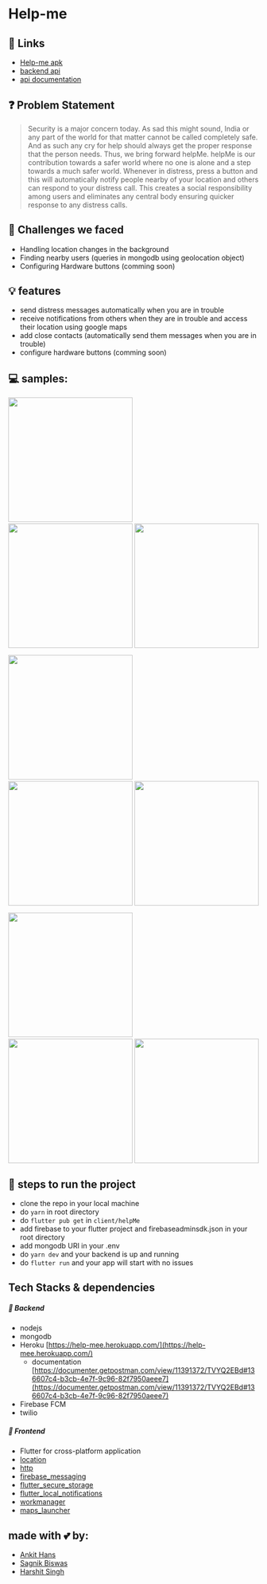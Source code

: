 # Help-me

<!-- <img src="https://github.com/ankithans/help-me/blob/main/mockups/WhatsApp%20Image%202020-11-08%20at%202.04.12%20PM.jpeg" width="700"> -->

## 🔗 Links
- [Help-me apk](https://github.com/ankithans/help-me/releases/download/v1.0/app-armeabi-v7a-release.apk)
- [backend api](https://help-mee.herokuapp.com/)
- [api documentation](https://documenter.getpostman.com/view/11391372/TVYQ2EBd#136607c4-b3cb-4e7f-9c96-82f7950aeee7)

## ❓ Problem Statement
> Security is a major concern today. As sad this might sound, India or any part of the world for that matter cannot be called completely safe. And as such any cry for help should always get the proper response that the person needs. Thus, we bring forward helpMe. helpMe is our contribution towards a safer world where no one is alone and a step towards a much safer world.
Whenever in distress, press a button and this will automatically notify people nearby of your location and others can respond to your distress call. This creates a social responsibility among users and eliminates any central body ensuring quicker response to any distress calls.

## 🤔 Challenges we faced
- Handling location changes in the background
- Finding nearby users (queries in mongodb using geolocation object)
- Configuring Hardware buttons (comming soon) 

## 💡 features
- send distress messages automatically when you are in trouble
- receive notifications from others when they are in trouble and access their location using google maps
- add close contacts (automatically send them messages when you are in trouble)
- configure hardware buttons (comming soon)

## 💻 samples:

<img src="https://github.com/ankithans/help-me/blob/main/mockups/1.jpeg" width="250"> &nbsp;&nbsp;&nbsp;&nbsp; <img src="https://github.com/ankithans/help-me/blob/main/mockups/2.jpeg" width="250" style="float:right"> &nbsp;&nbsp;&nbsp;&nbsp; &nbsp;&nbsp;&nbsp;&nbsp; <img src="https://github.com/ankithans/help-me/blob/main/mockups/3.jpeg" width="250">

<img src="https://github.com/ankithans/help-me/blob/main/mockups/3.1.jpeg" width="250"> &nbsp;&nbsp;&nbsp;&nbsp; <img src="https://github.com/ankithans/help-me/blob/main/mockups/4.jpeg" width="250" style="float:right"> &nbsp;&nbsp;&nbsp;&nbsp; &nbsp;&nbsp;&nbsp;&nbsp; <img src="https://github.com/ankithans/help-me/blob/main/mockups/5.jpeg" width="250">

<img src="https://github.com/ankithans/help-me/blob/main/mockups/6.jpeg" width="250"> &nbsp;&nbsp;&nbsp;&nbsp; <img src="https://github.com/ankithans/help-me/blob/main/mockups/7.jpeg" width="250" style="float:right"> &nbsp;&nbsp;&nbsp;&nbsp; &nbsp;&nbsp;&nbsp;&nbsp; <img src="https://github.com/ankithans/help-me/blob/main/mockups/8.jpeg" width="250">

## 👣 steps to run the project
- clone the repo in your local machine
- do ```yarn``` in root directory
- do ```flutter pub get``` in ```client/helpMe```
- add firebase to your flutter project and firebaseadminsdk.json in your root directory
- add mongodb URI in your .env
- do ```yarn dev``` and your backend is up and running
- do ```flutter run``` and your app will start with no issues

## Tech Stacks & dependencies
##### 🤖 Backend
- nodejs
- mongodb
- Heroku [https://help-mee.herokuapp.com/](https://help-mee.herokuapp.com/)
  - documentation [https://documenter.getpostman.com/view/11391372/TVYQ2EBd#136607c4-b3cb-4e7f-9c96-82f7950aeee7](https://documenter.getpostman.com/view/11391372/TVYQ2EBd#136607c4-b3cb-4e7f-9c96-82f7950aeee7)
- Firebase FCM
- twilio

##### 🌟 Frontend
- Flutter for cross-platform application
- [location](https://pub.dev/packages/location)    
- [http](https://pub.dev/packages/http)
- [firebase_messaging](https://pub.dev/packages/firebase_messaging)
- [flutter_secure_storage](https://pub.dev/packages/flutter_secure_storage)
- [flutter_local_notifications](https://pub.dev/packages/flutter_local_notifications)
- [workmanager](https://pub.dev/packages/workmanager)
- [maps_launcher](https://pub.dev/packages/maps_launcher)

## made with 💕 by: 
- [Ankit Hans](https://github.com/ankithans)
- [Sagnik Biswas](https://github.com/sbiswas2209)
- [Harshit Singh](https://github.com/HarshitSingh27)

